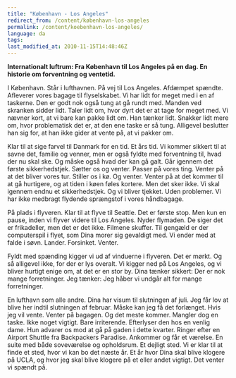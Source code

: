 ```yaml
---
title: "København - Los Angeles"
redirect_from: /content/københavn-los-angeles
permalink: /content/koebenhavn-los-angeles/
language: da
tags:
last_modified_at: 2010-11-15T14:48:46Z
---
```


**Internationalt luftrum: Fra København til Los Angeles på en dag. En historie om forventning og ventetid.**

I København. Står i lufthavnen. På vej til Los Angeles. Afdæmpet spændte. Afleverer vores bagage til flyselskabet. Vi har lidt for meget med i en af taskerne. Den er godt nok også tung at gå rundt med. Manden ved skranken sidder lidt. Taler lidt om, hvor dyrt det er at tage for meget med. Vi nævner kort, at vi bare kan pakke lidt om. Han tænker lidt. Snakker lidt mere om, hvor problematisk det er, at den ene taske er så tung. Alligevel beslutter han sig for, at han ikke gider at vente på, at vi pakker om.

Klar til at sige farvel til Danmark for en tid. Et års tid. Vi kommer sikkert til at savne det, familie og venner, men er også fyldte med forventning til, hvad der nu skal ske. Og måske også hvad der kan gå galt. Går igennem det første sikkerhedstjek. Sætter os og venter. Passer på vores ting. Venter på at det bliver vores tur. Stiller os i kø. Og venter. Venter på at det kommer til at gå hurtigere, og at tiden i køen føles kortere. Men det sker ikke. Vi skal igennem endnu et sikkerhedstjek. Og vi bliver tjekket. Uden problemer. Vi har ikke medbragt flydende sprængstof i vores håndbagage.

På plads i flyveren. Klar til at flyve til Seattle. Det er første stop. Men kun en pause, inden vi flyver videre til Los Angeles. Nyder flymaden. De siger det er frikadeller, men det er det ikke. Filmene skuffer. Til gengæld er der computerspil i flyet, som Dina morer sig gevaldigt med. Vi ender med at falde i søvn. Lander. Forsinket. Venter.

Fyldt med spænding kigger vi ud af vinduerne i flyveren. Det er mørkt. Og så alligevel ikke, for der er lys overalt. Vi kigger ned på Los Angeles, og vi bliver hurtigt enige om, at det er en stor by. Dina tænker sikkert: Der er nok mange forretninger. Jeg tænker: Jeg håber vi undgår alt for mange forretninger.

En lufthavn som alle andre. Dina har visum til slutningen af juli. Jeg får lov at blive her indtil slutningen af februar. Måske kan jeg få det forlænget. Hvis jeg vil vente. Venter på bagagen. Og det meste kommer. Mangler dog en taske. Ikke noget vigtigt. Bare irriterende. Efterlyser den hos en venlig dame. Hun advarer os mod at gå på gaden i dette kvarter. Ringer efter en Airport Shuttle fra Backpackers Paradise. Ankommer og får et værelse. En suite med både soveværelse og opholdsrum. Et dejligt sted. Vi er klar til at finde et sted, hvor vi kan bo det næste år. Et år hvor Dina skal blive klogere på UCLA, og hvor jeg skal blive klogere på et eller andet vigtigt. Det venter vi spændt på.
